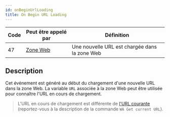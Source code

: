 ```yaml
---
id: onBeginUrlLoading
title: On Begin URL Loading
---
```


| Code | Peut être appelé par                        | Définition                                    |
| ---- | ------------------------------------------- | --------------------------------------------- |
| 47   | [Zone Web](FormObjects/webArea_overview.md) | Une nouvelle URL est chargée dans la zone Web |

## Description

Cet événement est généré au début du chargement d'une nouvelle URL dans la zone Web. La variable `URL` associée à la zone Web peut être utilisée pour connaître l'URL en cours de chargement.

> L'URL en cours de chargement est différente de [l'URL courante](FormObjects/properties_WebArea.md#url-variable-and-wa-open-url-command) (reportez-vous à la description de la commande `WA Get current URL`).
